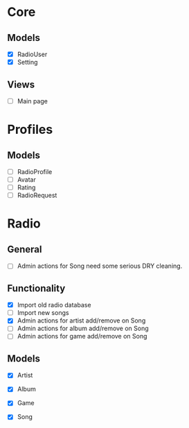 # Core

## Models
- [x] RadioUser
- [x] Setting

## Views
- [ ] Main page

# Profiles

## Models
- [ ] RadioProfile
- [ ] Avatar
- [ ] Rating
- [ ] RadioRequest

# Radio

## General
- [ ] Admin actions for Song need some serious DRY cleaning.

## Functionality
- [x] Import old radio database
- [ ] Import new songs
- [x] Admin actions for artist add/remove on Song
- [ ] Admin actions for album add/remove on Song
- [ ] Admin actions for game add/remove on Song

## Models
- [x] Artist
- [x] Album
- [x] Game
- [x] Song

